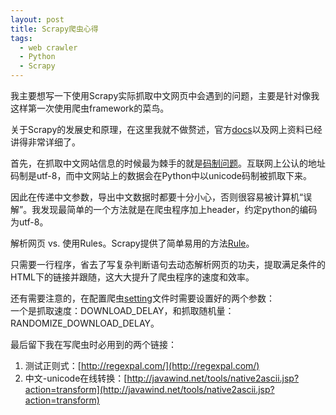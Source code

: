 ```yaml
---
layout: post
title: Scrapy爬虫心得
tags: 
  - web crawler
  - Python
  - Scrapy
---
```


我主要想写一下使用Scrapy实际抓取中文网页中会遇到的问题，主要是针对像我这样第一次使用爬虫framework的菜鸟。

关于Scrapy的发展史和原理，在这里我就不做赘述，官方[docs](http://doc.scrapy.org/)以及网上资料已经讲得非常详细了。

首先，在抓取中文网站信息的时候最为棘手的就是[码制问题](http://stackoverflow.com/questions/643694/utf-8-vs-unicode)。互联网上公认的地址码制是utf-8，而中文网站上的数据会在Python中以unicode码制被抓取下来。

因此在传递中文参数，导出中文数据时都要十分小心，否则很容易被计算机“误解”。我发现最简单的一个方法就是在爬虫程序加上header，约定python的编码为utf-8。

解析网页 vs. 使用Rules。Scrapy提供了简单易用的方法[Rule](http://doc.scrapy.org/en/latest/topics/spiders.html?highlight=rule#scrapy.contrib.spiders.CrawlSpider.rules)。

只需要一行程序，省去了写复杂判断语句去动态解析网页的功夫，提取满足条件的HTML下的链接并跟随，这大大提升了爬虫程序的速度和效率。

还有需要注意的，在配置爬虫[setting](http://doc.scrapy.org/en/latest/topics/api.html?highlight=setting#module-scrapy.settings)文件时需要设置好的两个参数：  
一个是抓取速度：DOWNLOAD_DELAY，和抓取随机量：RANDOMIZE_DOWNLOAD_DELAY。

最后留下我在写爬虫时必用到的两个链接：

1.  测试正则式：[http://regexpal.com/](http://regexpal.com/)
2.  中文-unicode在线转换：[http://javawind.net/tools/native2ascii.jsp?action=transform](http://javawind.net/tools/native2ascii.jsp?action=transform)



